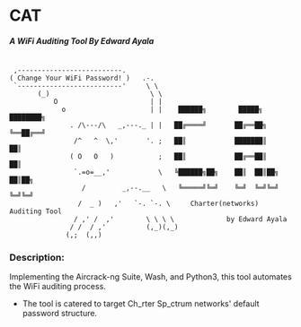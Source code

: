 # CAT
##### A WiFi Auditing Tool By Edward Ayala

```ascii
                  
 ,--------------------------.                                         
( Change Your WiFi Password! )   .-.
 `--------------------------'     \ \
       (_)                         \ \
           O                       | |
             o                     | |    ██████╗        █████╗        ████████╗
               . /\---/\   _,---._ | |   ██╔════╝       ██╔══██╗       ╚══██╔══╝
                /^   ^  \,'       '. ;   ██║            ███████║          ██║
               ( O   O   )           ;   ██║            ██╔══██║          ██║
                `.=o=__,'            \   ╚██████╗██╗    ██║  ██║██╗       ██║██╗
                  /         _,--.__   \   ╚═════╝╚═╝    ╚═╝  ╚═╝╚═╝       ╚═╝╚═╝
                 /  _ )   ,'   `-. `-. \     Charter(networks) Auditing Tool
                / ,' /  ,'        \ \ \ \             by Edward Ayala
               / /  / ,'          (,_)(,_)
              (,;  (,,)

```

### Description:
Implementing the Aircrack-ng Suite, Wash, and Python3, this tool automates the WiFi auditing process.
* The tool is catered to target Ch_rter Sp_ctrum networks' default password structure.

